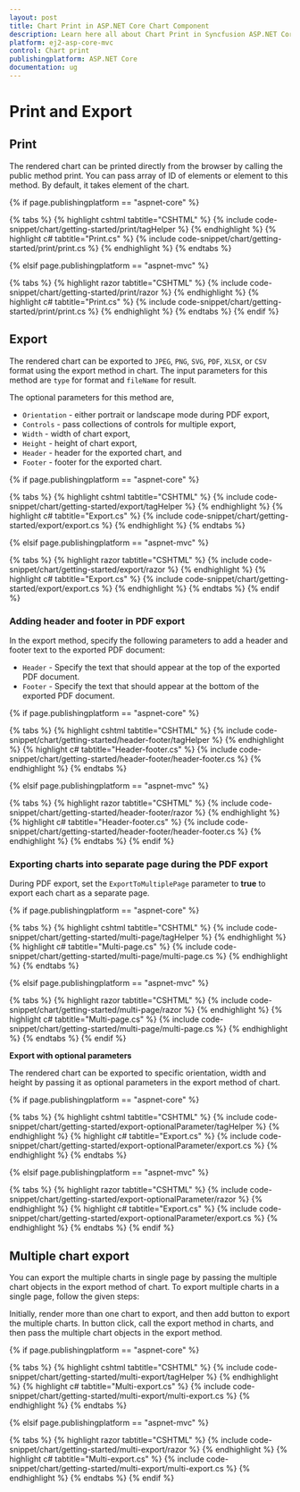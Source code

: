 ```yaml
---
layout: post
title: Chart Print in ASP.NET Core Chart Component
description: Learn here all about Chart Print in Syncfusion ASP.NET Core Chart Component of Syncfusion Essential JS 2 and more.
platform: ej2-asp-core-mvc
control: Chart print
publishingplatform: ASP.NET Core
documentation: ug
---
```



# Print and Export

## Print

The rendered chart can be printed directly from the browser by calling the public method print. You can pass array of ID of elements or element to this method. By default, it takes element of the chart.

{% if page.publishingplatform == "aspnet-core" %}

{% tabs %}
{% highlight cshtml tabtitle="CSHTML" %}
{% include code-snippet/chart/getting-started/print/tagHelper %}
{% endhighlight %}
{% highlight c# tabtitle="Print.cs" %}
{% include code-snippet/chart/getting-started/print/print.cs %}
{% endhighlight %}
{% endtabs %}

{% elsif page.publishingplatform == "aspnet-mvc" %}

{% tabs %}
{% highlight razor tabtitle="CSHTML" %}
{% include code-snippet/chart/getting-started/print/razor %}
{% endhighlight %}
{% highlight c# tabtitle="Print.cs" %}
{% include code-snippet/chart/getting-started/print/print.cs %}
{% endhighlight %}
{% endtabs %}
{% endif %}



## Export

The rendered chart can be exported to `JPEG`, `PNG`, `SVG`, `PDF`, `XLSX`, or `CSV` format using the export method in chart. The input parameters for this method are `type` for format and `fileName` for result.

The optional parameters for this method are,
* `Orientation` - either portrait or landscape mode during PDF export,
* `Controls` - pass collections of controls for multiple export,
* `Width` - width of chart export,
* `Height` - height of chart export,
* `Header` - header for the exported chart, and
* `Footer` - footer for the exported chart.

{% if page.publishingplatform == "aspnet-core" %}

{% tabs %}
{% highlight cshtml tabtitle="CSHTML" %}
{% include code-snippet/chart/getting-started/export/tagHelper %}
{% endhighlight %}
{% highlight c# tabtitle="Export.cs" %}
{% include code-snippet/chart/getting-started/export/export.cs %}
{% endhighlight %}
{% endtabs %}

{% elsif page.publishingplatform == "aspnet-mvc" %}

{% tabs %}
{% highlight razor tabtitle="CSHTML" %}
{% include code-snippet/chart/getting-started/export/razor %}
{% endhighlight %}
{% highlight c# tabtitle="Export.cs" %}
{% include code-snippet/chart/getting-started/export/export.cs %}
{% endhighlight %}
{% endtabs %}
{% endif %}



### Adding header and footer in PDF export

In the export method, specify the following parameters to add a header and footer text to the exported PDF document:

* `Header` - Specify the text that should appear at the top of the exported PDF document.
* `Footer` - Specify the text that should appear at the bottom of the exported PDF document.

{% if page.publishingplatform == "aspnet-core" %}

{% tabs %}
{% highlight cshtml tabtitle="CSHTML" %}
{% include code-snippet/chart/getting-started/header-footer/tagHelper %}
{% endhighlight %}
{% highlight c# tabtitle="Header-footer.cs" %}
{% include code-snippet/chart/getting-started/header-footer/header-footer.cs %}
{% endhighlight %}
{% endtabs %}

{% elsif page.publishingplatform == "aspnet-mvc" %}

{% tabs %}
{% highlight razor tabtitle="CSHTML" %}
{% include code-snippet/chart/getting-started/header-footer/razor %}
{% endhighlight %}
{% highlight c# tabtitle="Header-footer.cs" %}
{% include code-snippet/chart/getting-started/header-footer/header-footer.cs %}
{% endhighlight %}
{% endtabs %}
{% endif %}



### Exporting charts into separate page during the PDF export

During PDF export, set the `ExportToMultiplePage` parameter to **true** to export each chart as a separate page.

{% if page.publishingplatform == "aspnet-core" %}

{% tabs %}
{% highlight cshtml tabtitle="CSHTML" %}
{% include code-snippet/chart/getting-started/multi-page/tagHelper %}
{% endhighlight %}
{% highlight c# tabtitle="Multi-page.cs" %}
{% include code-snippet/chart/getting-started/multi-page/multi-page.cs %}
{% endhighlight %}
{% endtabs %}

{% elsif page.publishingplatform == "aspnet-mvc" %}

{% tabs %}
{% highlight razor tabtitle="CSHTML" %}
{% include code-snippet/chart/getting-started/multi-page/razor %}
{% endhighlight %}
{% highlight c# tabtitle="Multi-page.cs" %}
{% include code-snippet/chart/getting-started/multi-page/multi-page.cs %}
{% endhighlight %}
{% endtabs %}
{% endif %}


<!-- markdownlint-disable MD036 -->
**Export with optional parameters**
<!-- markdownlint-disable MD036 -->
The rendered chart can be exported to specific orientation, width and height by passing it as optional parameters in the export method of chart.

{% if page.publishingplatform == "aspnet-core" %}

{% tabs %}
{% highlight cshtml tabtitle="CSHTML" %}
{% include code-snippet/chart/getting-started/export-optionalParameter/tagHelper %}
{% endhighlight %}
{% highlight c# tabtitle="Export.cs" %}
{% include code-snippet/chart/getting-started/export-optionalParameter/export.cs %}
{% endhighlight %}
{% endtabs %}

{% elsif page.publishingplatform == "aspnet-mvc" %}

{% tabs %}
{% highlight razor tabtitle="CSHTML" %}
{% include code-snippet/chart/getting-started/export-optionalParameter/razor %}
{% endhighlight %}
{% highlight c# tabtitle="Export.cs" %}
{% include code-snippet/chart/getting-started/export-optionalParameter/export.cs %}
{% endhighlight %}
{% endtabs %}
{% endif %}



## Multiple chart export

You can export the multiple charts in single page by passing the multiple chart objects in the export method of chart. To export multiple charts in a single page, follow the given steps:

Initially, render more than one chart to export, and then add button to export the multiple charts. In button click, call the export method in charts, and then pass the multiple chart objects in the export method.

{% if page.publishingplatform == "aspnet-core" %}

{% tabs %}
{% highlight cshtml tabtitle="CSHTML" %}
{% include code-snippet/chart/getting-started/multi-export/tagHelper %}
{% endhighlight %}
{% highlight c# tabtitle="Multi-export.cs" %}
{% include code-snippet/chart/getting-started/multi-export/multi-export.cs %}
{% endhighlight %}
{% endtabs %}

{% elsif page.publishingplatform == "aspnet-mvc" %}

{% tabs %}
{% highlight razor tabtitle="CSHTML" %}
{% include code-snippet/chart/getting-started/multi-export/razor %}
{% endhighlight %}
{% highlight c# tabtitle="Multi-export.cs" %}
{% include code-snippet/chart/getting-started/multi-export/multi-export.cs %}
{% endhighlight %}
{% endtabs %}
{% endif %}


